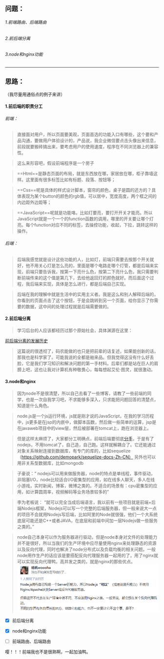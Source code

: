 ## 问题：
###### 1.前端路由、后端路由

###### 2.前后端分离

###### 3.node和nginx功能

---


## 思路：
（我尽量用通俗点的例子来讲）

#### 1.前后端的职责分工

###### 前端：

> 直接面对用户，所以页面要美观，页面首选的功能入口有哪些，这个要和产品沟通，要做用户体验设计的，产品说，我企业微信要点击头像出来信息，前段就要搬砖搞出来，要考虑用户的使用速度，程序在不同浏览器上的兼容性。

> 这么来形容吧，假设前端程序是一个房子

> ==Html==是静态页面的布局，就是东西放在哪，家居放在哪，柜子靠墙这样。这里面有很多标签比如有标题、段落、按钮等；

> ==Css==呢是具体的样式设计脚本，窗帘的颜色，桌子是圆的还方的？具体表现为某个button的颜色的rgb值，可以居中，宽度高度，两个框之间的内边距外边距等；

> ==JavaScript==呢就是功能咯，比如灯要亮，要打开开关才能亮。所以JavaScript就是一个一个的function函数的调用，哪里的开关要让哪个灯亮。每个function对应不同的标签，去操控功能，收起，下拉，跳转这样的操作。

###### 后端：

> 后端我感觉就是设计这些功能的人，比如灯，前端只需要去按那个开关就好，他不用关心灯是怎么亮的，里面是哪个电路走哪个灯管，都是后端来实现，前端只要告诉我，按第一下亮什么色，按第二下亮什么色，我只需要判断前端传来的这个值是第几下，去给他返回灯的颜色就好。而后面这个过程，我后端来实现，具体是怎么进行，都是后端自己实现。

> 后端在我的理解中就是生活中的实用主义者。我是这么和别人解释后端的，你看到的页面点击了这个按钮，于是会跳转到另一个页面，给你显示了你需要的数据，这中间的处理过程就是后端需要做的。


#### 2.前后端分离
> 学习后台的人应该都经历过那个原始社会，具体渊源在这里：

[前后端分离的发展历史](https://blog.csdn.net/piantoutongyang/article/details/65446892)

> 这篇说的很透彻了，码农能做的也只是把前辈的话复述，如果能创新的话，那我也是科学家了。可能我说的全都是舶来品。但我觉得这没有什么好丢脸，它是我们学习知识和解决问题的第一手材料。后辈们都是站在巨人的肩膀上吧，这也让我对计算机有种敬畏心，每每想起艾伦·图灵，就很激动。

#### 3.node和nginx
> 因为node不是很清楚，所以自己去看了一些博客，请教了一些前端的同学，也是一次自我学习吧，不求能够多深入，只求能把问题回答的清楚点，知道是什么角色。

> node.js是一个js运行环境，js就是刚才说的JavaScript，在我的学习历程中，js更多是在jsp的内嵌中，做脚本函数，然后做一些简单的运算，jsp是在javaweb项目中的view层，然后被部署在tomcat上，跑在浏览器上。

> 但是这样太麻烦了，大家都分工明确点，前端后端要彻底[分手](https://www.cnblogs.com/willian/p/4195583.html)，于是有了nodejs，不用tomcat了，自己造，自己跑。这样就解耦合了。它还能通过对象关系映射连接到数据库，有专门的库的，比如sequelize
（https://github.com/demopark/sequelize-docs-Zh-CN）
另外也可以用非关系型数据库，比如mongodb

> 子豪说：“ nodejs可以用来做服务器，node的特点是单线程，事件驱动，非阻塞I/O，node比较适合I/O密集型的应用，如在线多人聊天，多人在线小游戏，实时新闻，博客，微博之类的。不适合的场景有：cpu密集型的应用，如计算圆周率，视频解码等业务场景较多的”

> 李为老板说： “就可以完全当成后端语言，我以前有一些项目就是前端+后端Nodejs框架，Nodejs可以写一个完整的后端服务器，但一般来说大一点的项目不会就用Nodejs写后端，比如阿里的Node就很强，他们一个大系统底层可能还是C++或者JAVA，在底层和前端中间加一层Nodejs做一些服务之类的。”

> node自己本身可以作为服务器进行驱动，但是node本身对文件的处理能力并不是很好，所以当我们的生产环境中应尽量使用nginx来处理静态的资源以及反向代理，同时也解决了node分布式以及负载均衡的相关问题。一般node用作生产的话应该是要搭配反向代理服务器一起用的了，用了nginx就可以实现反向代理鸭，高并发之类的，就是nginx的那些优点。
![image](https://github.com/Dangdan/study-doc/blob/master/1.png)

- [x] 前后端分离
- [x] node和nginx功能
- [ ] 前端路由、后端路由
   

嘤！！！前端我也不是很熟啊，一起加油鸭。
